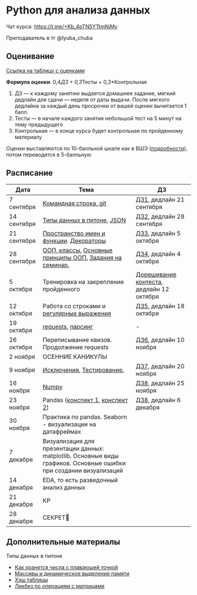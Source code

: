 # Python для анализа данных

Чат курса: https://t.me/+Kb_4pTN5YTtmNjMy

Преподаватель в тг @lyuba_chuba

## Оценивание
[Ссылка на таблицу с оценками](https://docs.google.com/spreadsheets/d/1qEnD0BUgLwqq86Ek-kQ-9LwTC9b7kEMlWiQpwXXvow8/edit?gid=0#gid=0)

**Формула оценки**: 0,4*ДЗ + 0,3*Тесты + 0,3*Контрольная

1. ДЗ — к каждому занятию выдается домашнее задание, мягкий дедлайн для сдачи — неделя от даты выдачи. После мягкого дедлайна за каждый день просрочки от вашей оценки вычитается 1 балл.
2. Тесты — в начале каждого занятия небольшой тест на 5 минут на тему предыдущего
3. Контрольная — в конце курса будет контрольная по пройденному материалу

Оценки выставляются по 10-балльной шкале как в ВШЭ ([подробности](https://www.hse.ru/studyspravka/Scale?ysclid=m1ngfy59pb473469014)), потом переводятся в 5-балльную

## Расписание

| Дата       | Тема                                                                                                                                                                                           | ДЗ           |
|------------|------------------------------------------------------------------------------------------------------------------------------------------------------------------------------------------------|--------------|
| 7 сентября  | [Командная строка, git](cmd_git/cmd_and_git_cheetsheet.ipynb) | [ДЗ1](cmd_git/homework1.ipynb), дедлайн 21 сентября |                                                                                                           
| 14 сентября  | [Типы данных в питоне](basic_data_structures/basic_ds.ipynb), [JSON](basic_data_structures/intro_json_2024.ipynb) | [ДЗ2](basic_data_structures/homework2.ipynb), дедлайн 28 сентября |
| 21 сентября | [Пространство имен и функции](functions/01_1.ipynb). [Декораторы](functions/01_2.ipynb)  | [ДЗ3](functions/homework3.ipynb), дедлайн 5 октября |
| 28 сентября | [ООП, классы.](classes/01.ipynb) [Основные принципы ООП.](classes/02.ipynb) [Задания на семинар.](classes/tasks.ipynb) | [ДЗ4](classes/hw4.ipynb), дедлайн 4 октября|
| 5 октября | Тренировка на закрепление пройденного| [Дорешивание контеста](https://contest.yandex.ru/contest/69094/standings?clckid=4336e526), дедлайн 12 октября |
| 12 октября | Работа со строками и [регулярные выражения](regexp/seminar.ipynb) | [ДЗ5](regexp/hw_regex.ipynb), дедлайн 18 октября  |
| 19 октября |  [requests](parsers/requests.ipynb), [парсинг](parsers/crawlers.ipynb) | - |
| 26 октября | Переписывание квизов. Продолжение requests| [ДЗ6](parsers/hw_parsers.ipynb), дедлайн 10 ноября|
| 2 ноября | ОСЕННИЕ КАНИКУЛЫ | |                                                                                                                                  
| 9 ноября  | [Исключения.](exceptions_testing/exceptions_notes.ipynb) [Тестирование.](exceptions_testing/test_notes.ipynb)   | [ДЗ7](exceptions_testing/hw_exceptions_testing.ipynb), дедлайн 20 ноября |                                                                                           
| 16 ноября | [Numpy](numpy/notes_numpy.ipynb) | [ДЗ8](numpy/hw_numpy.ipynb), дедлайн 25 ноября |
| 23 ноября | Pandas ([конспект 1](pandas/series_notes.ipynb), [конспект 2](pandas/pandas_notes.ipynb)) | [ДЗ8](pandas/hw_pandas.ipynb), дедлайн 6 декабря |
| 30 ноября | Практика по pandas. Seaborn - визуализации на датафреймах| |
| 7 декабря | Визуализация для презентации данных: matplotlib. Основные виды графиков. Основные ошибки при создании визуализаций | |
| 14 декабря | EDA, то есть разведочный анализ данных | |
| 21 декабря | КР | |
| 28 декабря | СЕКРЕТ🎁  | |

## Дополнительные материалы

Типы данных в питоне
- [Как хранятся числа с плавающей точкой](https://habr.com/ru/articles/745640/)
- [Массивы и динамическое выделение памяти](https://antonz.ru/list-internals/)
- [Хэш таблицы](https://habr.com/ru/articles/509220/)
- [Ликбез по операциям с матрицами](http://math-info.hse.ru/a/2023-24/ling-la/lecture9.pdf)






